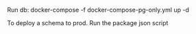 Run db: docker-compose -f docker-compose-pg-only.yml up -d

To deploy a schema to prod. Run the package json script
